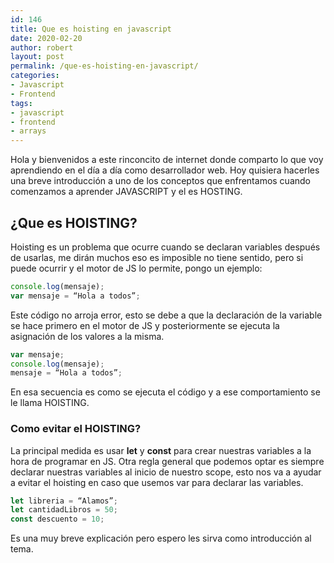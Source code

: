 ```yaml
---
id: 146
title: Que es hoisting en javascript
date: 2020-02-20
author: robert
layout: post
permalink: /que-es-hoisting-en-javascript/
categories:
- Javascript
- Frontend
tags:
- javascript
- frontend
- arrays
---
```

Hola y bienvenidos a este rinconcito de internet donde comparto lo que voy aprendiendo en el día a día como desarrollador web.
Hoy quisiera hacerles una breve introducción a uno de los conceptos que enfrentamos cuando comenzamos a aprender JAVASCRIPT y el es HOSTING.

## ¿Que es HOISTING?

Hoisting es un problema que ocurre cuando se declaran variables después de usarlas, me dirán muchos eso es imposible no tiene sentido, pero si puede ocurrir y el motor de JS lo permite, pongo un ejemplo:
```javascript
console.log(mensaje);
var mensaje = “Hola a todos”;
```

Este código no arroja error,  esto se debe a que la declaración de la variable se hace primero en el motor de JS y posteriormente se ejecuta la asignación de los valores a la misma. 

```javascript
var mensaje;
console.log(mensaje);
mensaje = “Hola a todos”;
```
En esa secuencia es  como  se ejecuta el código y a ese comportamiento se le llama HOISTING.

### Como evitar el HOISTING?

La principal medida es usar **let** y **const** para crear nuestras variables a la hora de programar en JS.
Otra regla general que podemos optar es siempre declarar nuestras variables al inicio de nuestro scope, esto nos va a ayudar a evitar el hoisting en caso que usemos var para declarar las variables.

```javascript
let libreria = “Alamos”;
let cantidadLibros = 50;
const descuento = 10;
```

Es una muy breve explicación pero espero les sirva como introducción al tema.



